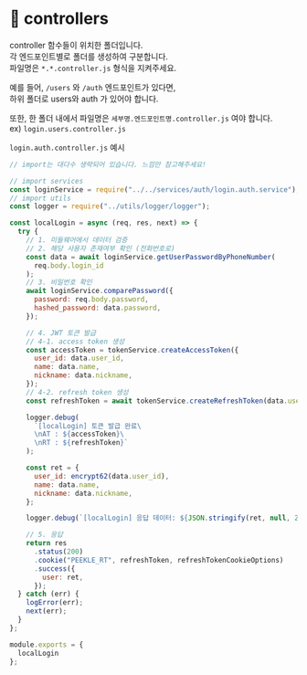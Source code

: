 # 📂 controllers

controller 함수들이 위치한 폴더입니다.  
각 엔드포인트별로 폴더를 생성하여 구분합니다.  
파일명은 `*.*.controller.js` 형식을 지켜주세요.

예를 들어, `/users` 와 `/auth` 엔드포인트가 있다면,  
하위 폴더로 users와 auth 가 있어야 합니다.  

또한, 한 폴더 내에서 파일명은 `세부명.엔드포인트명.controller.js` 여야 합니다.  
ex) `login.users.controller.js`

`login.auth.controller.js` 예시
```js
// import는 대다수 생략되어 있습니다. 느낌만 참고해주세요!

// import services
const loginService = require("../../services/auth/login.auth.service");
// import utils
const logger = require("../utils/logger/logger");

const localLogin = async (req, res, next) => {
  try {
    // 1. 미들웨어에서 데이터 검증
    // 2. 해당 사용자 존재여부 확인 (전화번호로)
    const data = await loginService.getUserPasswordByPhoneNumber(
      req.body.login_id
    );
    // 3. 비밀번호 확인
    await loginService.comparePassword({
      password: req.body.password,
      hashed_password: data.password,
    });

    // 4. JWT 토큰 발급
    // 4-1. access token 생성
    const accessToken = tokenService.createAccessToken({
      user_id: data.user_id,
      name: data.name,
      nickname: data.nickname,
    });
    // 4-2. refresh token 생성
    const refreshToken = await tokenService.createRefreshToken(data.user_id);

    logger.debug(
      `[localLogin] 토큰 발급 완료\
      \nAT : ${accessToken}\
      \nRT : ${refreshToken}`
    );

    const ret = {
      user_id: encrypt62(data.user_id),
      name: data.name,
      nickname: data.nickname,
    };

    logger.debug(`[localLogin] 응답 데이터: ${JSON.stringify(ret, null, 2)}`);

    // 5. 응답
    return res
      .status(200)
      .cookie("PEEKLE_RT", refreshToken, refreshTokenCookieOptions)
      .success({
        user: ret,
      });
  } catch (err) {
    logError(err);
    next(err);
  }
};

module.exports = {
  localLogin
};
```